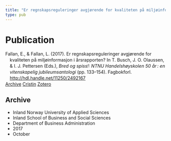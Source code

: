 ```yaml
---
title: "Er regnskapsreguleringer avgjørende for kvaliteten på miljøinformasjon i årsrapporten?"
type: pub
---
```

<h1>Publication</h1>
<article id="csl-bib-container-LWBSHZ4R" class="csl-bib-container">
  <div class="csl-bib-body" style="line-height: 1.35; padding-left: 1em; text-indent:-1em;">
  <div class="csl-entry">Fallan, E., &amp; Fallan, L. (2017). Er regnskapsreguleringer avgj&#xF8;rende for kvaliteten p&#xE5; milj&#xF8;informasjon i &#xE5;rsrapporten? In T. Busch, J. O. Olaussen, &amp; I. J. Pettersen (Eds.), <i>Bred og spiss!: NTNU Handelsh&#xF8;yskolen 50 &#xE5;r&#x202F;: en vitenskapelig jubileumsantologi</i> (pp. 133&#x2013;154). Fagbokforl. <a href="http://hdl.handle.net/11250/2492167">http://hdl.handle.net/11250/2492167</a></div>
</div>
  <div class="csl-bib-buttons">
    <a href="#taxonomy-article-LWBSHZ4R" class="csl-bib-button">Archive</a>
    <a href="https://app.cristin.no/results/show.jsf?id=1501927" alt="Cristin URL" class="csl-bib-button">Cristin</a>
    <a href="http://zotero.org/groups/5022929/items/LWBSHZ4R" alt="Zotero URL" class="csl-bib-button">Zotero</a>
  </div>
  <div id="csl-bib-meta-container-LWBSHZ4R"></div>
</article>
<div id="csl-bib-meta-LWBSHZ4R" class="csl-bib-meta">
  <article id="taxonomy-article-LWBSHZ4R" class="taxonomy-article">
    <h1>Archive</h1>
    <ul>
      <li>Inland Norway University of Applied Sciences</li>
      <li>Inland School of Business and Social Sciences</li>
      <li>Department of Business Administration</li>
      <li>2017</li>
      <li>October</li>
    </ul>
  </article>
</div>
